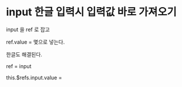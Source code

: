 # input 한글 입력시 입력값 바로 가져오기

input 을 ref 로 잡고

ref.value = 몇으로 넣는다.

한글도 해결된다.


ref = input

this.$refs.input.value = 